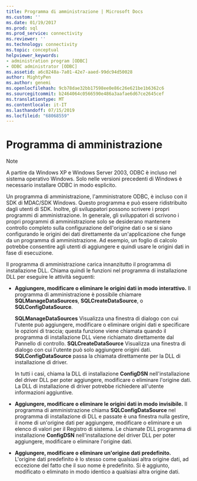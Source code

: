 ```yaml
---
title: Programma di amministrazione | Microsoft Docs
ms.custom: ''
ms.date: 01/19/2017
ms.prod: sql
ms.prod_service: connectivity
ms.reviewer: ''
ms.technology: connectivity
ms.topic: conceptual
helpviewer_keywords:
- administration program [ODBC]
- ODBC administrator [ODBC]
ms.assetid: a6c8248a-7a01-42e7-aaed-99dc94d50028
author: MightyPen
ms.author: genemi
ms.openlocfilehash: 9cb78dae32bb17598ee0e86c26e621be1b6362c6
ms.sourcegitcommit: b2464064c0566590e486a3aafae6d67ce2645cef
ms.translationtype: MT
ms.contentlocale: it-IT
ms.lasthandoff: 07/15/2019
ms.locfileid: "68068559"
---
```

# <a name="administration-program"></a>Programma di amministrazione
> [!NOTE]  
>  A partire da Windows XP e Windows Server 2003, ODBC è incluso nel sistema operativo Windows. Solo nelle versioni precedenti di Windows è necessario installare ODBC in modo esplicito.  
  
 Un programma di amministrazione, l'amministratore ODBC, è incluso con il SDK di MDAC/SDK Windows. Questo programma e può essere ridistribuito dagli utenti di SDK. Inoltre, gli sviluppatori possono scrivere i propri programmi di amministrazione. In generale, gli sviluppatori di scrivono i propri programmi di amministrazione solo se desiderano mantenere controllo completo sulla configurazione dell'origine dati o se si siano configurando le origini dei dati direttamente da un'applicazione che funge da un programma di amministrazione. Ad esempio, un foglio di calcolo potrebbe consentire agli utenti di aggiungere e quindi usare le origini dati in fase di esecuzione.  
  
 Il programma di amministrazione carica innanzitutto il programma di installazione DLL. Chiama quindi le funzioni nel programma di installazione DLL per eseguire le attività seguenti:  
  
-   **Aggiungere, modificare o eliminare le origini dati in modo interattivo.** Il programma di amministrazione è possibile chiamare **SQLManageDataSources**, **SQLCreateDataSource**, o **SQLConfigDataSource**.  
  
     **SQLManageDataSources** Visualizza una finestra di dialogo con cui l'utente può aggiungere, modificare o eliminare origini dati e specificare le opzioni di traccia; questa funzione viene chiamata quando il programma di installazione DLL viene richiamato direttamente dal Pannello di controllo. **SQLCreateDataSource** Visualizza una finestra di dialogo con cui l'utente può solo aggiungere origini dati. **SQLConfigDataSource** passa la chiamata direttamente per la DLL di installazione di driver.  
  
     In tutti i casi, chiama la DLL di installazione **ConfigDSN** nell'installazione del driver DLL per poter aggiungere, modificare o eliminare l'origine dati. La DLL di installazione di driver potrebbe richiedere all'utente informazioni aggiuntive.  
  
-   **Aggiungere, modificare o eliminare le origini dati in modo invisibile.** Il programma di amministrazione chiama **SQLConfigDataSource** nel programma di installazione di DLL e passate è una finestra nulla gestire, il nome di un'origine dati per aggiungere, modificare o eliminare e un elenco di valori per il Registro di sistema. Le chiamate DLL programma di installazione **ConfigDSN** nell'installazione del driver DLL per poter aggiungere, modificare o eliminare l'origine dati.  
  
-   **Aggiungere, modificare o eliminare un'origine dati predefinito.** L'origine dati predefinito è lo stesso come qualsiasi altra origine dati, ad eccezione del fatto che il suo nome è predefinito. Si è aggiunto, modificato o eliminato in modo identico a qualsiasi altra origine dati.

